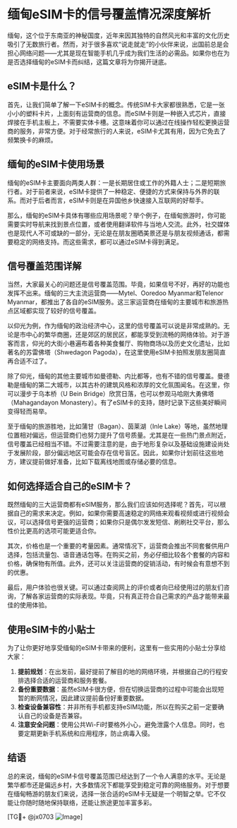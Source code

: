 # 缅甸eSIM卡的信号覆盖情况深度解析

缅甸，这个位于东南亚的神秘国度，近年来因其独特的自然风光和丰富的文化历史吸引了无数旅行者。然而，对于很多喜欢“说走就走”的小伙伴来说，出国前总是会担心网络问题——尤其是现在智能手机几乎成为我们生活的必需品。如果你也在为是否选择缅甸的eSIM卡而纠结，这篇文章将为你揭开谜底。

## eSIM卡是什么？

首先，让我们简单了解一下eSIM卡的概念。传统SIM卡大家都很熟悉，它是一张小小的塑料卡片，上面刻有运营商的信息。而eSIM卡则是一种嵌入式芯片，直接焊接在手机主板上，不需要实体卡槽。这意味着你可以通过在线操作轻松更换运营商的服务，非常方便。对于经常旅行的人来说，eSIM卡尤其有用，因为它免去了频繁换卡的麻烦。

## 缅甸的eSIM卡使用场景

缅甸的eSIM卡主要面向两类人群：一是长期居住或工作的外籍人士；二是短期旅行者。对于前者来说，eSIM卡提供了一种稳定、便捷的方式来保持与外界的联系。而对于后者而言，eSIM卡则是在异国他乡快速接入互联网的好帮手。

那么，缅甸的eSIM卡具体有哪些应用场景呢？举个例子，在缅甸旅游时，你可能需要实时导航来找到景点位置，或者使用翻译软件与当地人交流。此外，社交媒体也是现代人不可或缺的一部分，无论是在朋友圈晒美景还是与朋友视频通话，都需要稳定的网络支持。而这些需求，都可以通过eSIM卡得到满足。

## 信号覆盖范围详解

当然，大家最关心的问题还是信号覆盖范围。毕竟，如果信号不好，再好的功能也发挥不出来。缅甸的三大主流运营商——Mytel、Ooredoo Myanmar和Telenor Myanmar，都推出了各自的eSIM服务。这三家运营商在缅甸的主要城市和旅游热点区域都实现了较好的信号覆盖。

以仰光为例，作为缅甸的政治经济中心，这里的信号覆盖可以说是非常成熟的。无论是市中心的繁华商圈，还是郊区的居民区，都能享受到流畅的网络体验。对于游客而言，仰光的大街小巷遍布着各种美食餐厅、购物商场以及历史文化遗址，比如著名的苏雷佛塔（Shwedagon Pagoda），在这里使用eSIM卡拍照发朋友圈简直再合适不过了。

除了仰光，缅甸的其他主要城市如曼德勒、内比都等，也有不错的信号覆盖。曼德勒是缅甸的第二大城市，以其古朴的建筑风格和浓厚的文化氛围闻名。在这里，你可以漫步于乌本桥（U Bein Bridge）欣赏日落，也可以参观马哈刚大勇佛塔（Mahagandayon Monastery）。有了eSIM卡的支持，随时记录下这些美好瞬间变得轻而易举。

至于缅甸的旅游胜地，比如蒲甘（Bagan）、茵莱湖（Inle Lake）等地，虽然地理位置相对偏远，但运营商们也努力提升了信号质量。尤其是在一些热门景点附近，信号覆盖已经相当不错。不过需要注意的是，由于地形复杂以及基础设施建设尚处于发展阶段，部分偏远地区可能会存在信号盲区。因此，如果你计划前往这些地方，建议提前做好准备，比如下载离线地图或存储必要的信息。

## 如何选择适合自己的eSIM卡？

既然缅甸的三大运营商都有eSIM服务，那么我们应该如何选择呢？首先，可以根据自己的需求来决定。例如，如果你需要高速稳定的网络来观看视频或进行视频会议，可以选择信号更强的运营商；如果你只是偶尔发发短信、刷刷社交平台，那么性价比更高的选项可能更适合你。

其次，价格也是一个重要的考量因素。通常情况下，运营商会推出不同套餐供用户选择，包括流量包、语音通话包等。在购买之前，务必仔细比较各个套餐的内容和价格，确保物有所值。此外，还可以关注运营商的促销活动，有时候会有意想不到的优惠。

最后，用户体验也很关键。可以通过查阅网上的评价或者向已经使用过的朋友们咨询，了解各家运营商的实际表现。毕竟，只有真正符合自己需求的产品才能带来最佳的使用体验。

## 使用eSIM卡的小贴士

为了让你更好地享受缅甸的eSIM卡带来的便利，这里有一些实用的小贴士分享给大家：

1. **提前规划**：在出发前，最好提前了解目的地的网络环境，并根据自己的行程安排选择合适的运营商和服务套餐。
2. **备份重要数据**：虽然eSIM卡很方便，但在切换运营商的过程中可能会出现短暂的断网情况，因此建议提前备份好重要数据。
3. **检查设备兼容性**：并非所有手机都支持eSIM功能，所以在购买之前一定要确认自己的设备是否兼容。
4. **注意安全问题**：使用公共Wi-Fi时要格外小心，避免泄露个人信息。同时，也要定期更新手机系统和应用程序，防止病毒入侵。

## 结语

总的来说，缅甸的eSIM卡信号覆盖范围已经达到了一个令人满意的水平。无论是繁华都市还是偏远乡村，大多数情况下都能享受到稳定可靠的网络服务。对于想要在缅甸畅游的朋友们来说，选择一张合适的eSIM卡无疑是一个明智之举。它不仅能让你随时随地保持联络，还能让旅途更加丰富多彩。

[TG💪+ @jx0703 ![Image](https://github.com/user-attachments/assets/dbca1d08-cadb-493c-b0ec-ad6f7a83f270)]